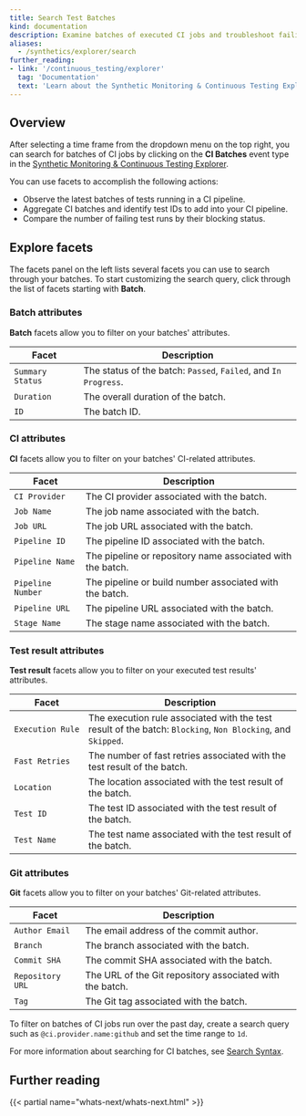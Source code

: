 ```yaml
---
title: Search Test Batches
kind: documentation
description: Examine batches of executed CI jobs and troubleshoot failing test results.
aliases:
  - /synthetics/explorer/search
further_reading:
- link: '/continuous_testing/explorer'
  tag: 'Documentation'
  text: 'Learn about the Synthetic Monitoring & Continuous Testing Explorer'
---
```


## Overview

After selecting a time frame from the dropdown menu on the top right, you can search for batches of CI jobs by clicking on the **CI Batches** event type in the [Synthetic Monitoring & Continuous Testing Explorer][1].

You can use facets to accomplish the following actions:

- Observe the latest batches of tests running in a CI pipeline.
- Aggregate CI batches and identify test IDs to add into your CI pipeline.
- Compare the number of failing test runs by their blocking status.

## Explore facets

The facets panel on the left lists several facets you can use to search through your batches. To start customizing the search query, click through the list of facets starting with **Batch**.

### Batch attributes

**Batch** facets allow you to filter on your batches' attributes.

| Facet            | Description                                                 |
|------------------|-------------------------------------------------------------|
| `Summary Status` | The status of the batch: `Passed`, `Failed`, and `In Progress`. |
| `Duration`       | The overall duration of the batch.                          |
| `ID`             | The batch ID.                                               |

### CI attributes

**CI** facets allow you to filter on your batches' CI-related attributes.

| Facet          | Description                                 |
|----------------|---------------------------------------------|
| `CI Provider`  | The CI provider associated with the batch.  |
| `Job Name`     | The job name associated with the batch.     |
| `Job URL`      | The job URL associated with the batch.      |
| `Pipeline ID`  | The pipeline ID associated with the batch.  |
| `Pipeline Name` | The pipeline or repository name associated with the batch. |
| `Pipeline Number` | The pipeline or build number associated with the batch. |
| `Pipeline URL` | The pipeline URL associated with the batch. |
| `Stage Name`   | The stage name associated with the batch.   |

### Test result attributes

**Test result** facets allow you to filter on your executed test results' attributes.

| Facet            | Description                                                                                             |
|------------------|---------------------------------------------------------------------------------------------------------|
| <code>Execution&nbsp;Rule</code> | The execution rule associated with the test result of the batch: `Blocking`, `Non Blocking`, and `Skipped`. |
| `Fast Retries`   | The number of fast retries associated with the test result of the batch.                                |
| `Location`       | The location associated with the test result of the batch.                                              |
| `Test ID`        | The test ID associated with the test result of the batch.                                               |
| `Test Name`      | The test name associated with the test result of the batch.                                             |

### Git attributes

**Git** facets allow you to filter on your batches' Git-related attributes.

| Facet       | Description                               |
|-------------|-------------------------------------------|
| `Author Email` | The email address of the commit author. |
| `Branch`    | The branch associated with the batch.     |
| `Commit SHA`| The commit SHA associated with the batch. |
| `Repository URL`| The URL of the Git repository associated with the batch. |
| `Tag`       | The Git tag associated with the batch.    |

To filter on batches of CI jobs run over the past day, create a search query such as `@ci.provider.name:github` and set the time range to `1d`.

For more information about searching for CI batches, see [Search Syntax][2].

## Further reading

{{< partial name="whats-next/whats-next.html" >}}

[1]: https://app.datadoghq.com/synthetics/explorer/
[2]: /continuous_testing/explorer/search_syntax
